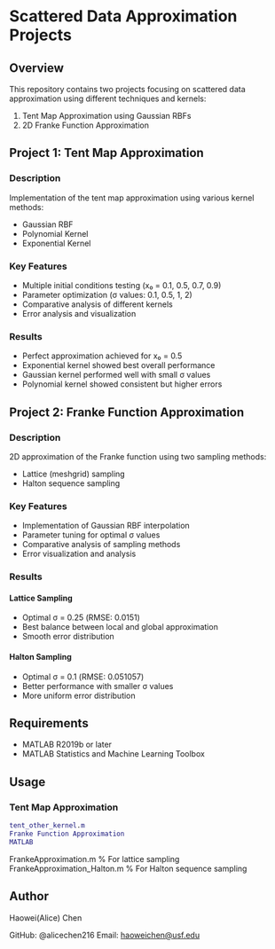 
# Scattered Data Approximation Projects

## Overview
This repository contains two projects focusing on scattered data approximation using different techniques and kernels:
1. Tent Map Approximation using Gaussian RBFs
2. 2D Franke Function Approximation

## Project 1: Tent Map Approximation

### Description
Implementation of the tent map approximation using various kernel methods:
- Gaussian RBF
- Polynomial Kernel
- Exponential Kernel

### Key Features
- Multiple initial conditions testing (x₀ = 0.1, 0.5, 0.7, 0.9)
- Parameter optimization (σ values: 0.1, 0.5, 1, 2)
- Comparative analysis of different kernels
- Error analysis and visualization

### Results
- Perfect approximation achieved for x₀ = 0.5
- Exponential kernel showed best overall performance
- Gaussian kernel performed well with small σ values
- Polynomial kernel showed consistent but higher errors

## Project 2: Franke Function Approximation

### Description
2D approximation of the Franke function using two sampling methods:
- Lattice (meshgrid) sampling
- Halton sequence sampling

### Key Features
- Implementation of Gaussian RBF interpolation
- Parameter tuning for optimal σ values
- Comparative analysis of sampling methods
- Error visualization and analysis

### Results
#### Lattice Sampling
- Optimal σ = 0.25 (RMSE: 0.0151)
- Best balance between local and global approximation
- Smooth error distribution

#### Halton Sampling
- Optimal σ = 0.1 (RMSE: 0.051057)
- Better performance with smaller σ values
- More uniform error distribution

## Requirements
- MATLAB R2019b or later
- MATLAB Statistics and Machine Learning Toolbox

## Usage
### Tent Map Approximation
```matlab
tent_other_kernel.m
Franke Function Approximation
MATLAB
```
FrankeApproximation.m      % For lattice sampling
FrankeApproximation_Halton.m   % For Halton sequence sampling
## Author
Haowei(Alice) Chen

GitHub: @alicechen216
Email: haoweichen@usf.edu
